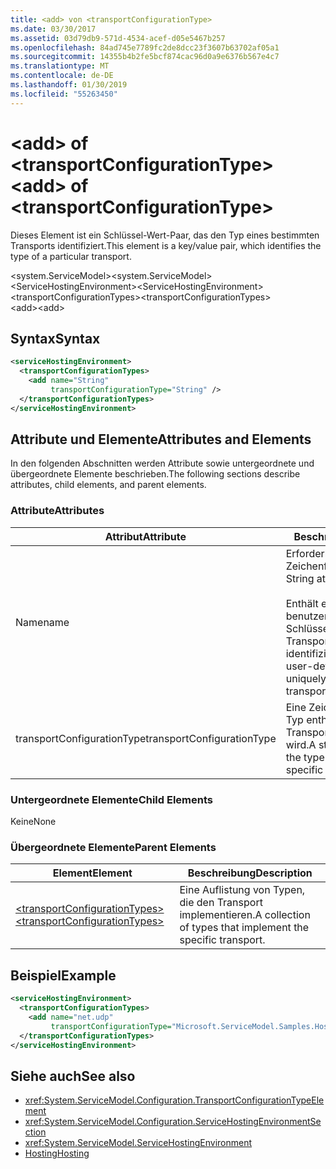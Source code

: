 ```yaml
---
title: <add> von <transportConfigurationType>
ms.date: 03/30/2017
ms.assetid: 03d79db9-571d-4534-acef-d05e5467b257
ms.openlocfilehash: 84ad745e7789fc2de8dcc23f3607b63702af05a1
ms.sourcegitcommit: 14355b4b2fe5bcf874cac96d0a9e6376b567e4c7
ms.translationtype: MT
ms.contentlocale: de-DE
ms.lasthandoff: 01/30/2019
ms.locfileid: "55263450"
---
```

# <a name="add-of-transportconfigurationtype"></a><span data-ttu-id="cf5f8-102">\<add> of \<transportConfigurationType></span><span class="sxs-lookup"><span data-stu-id="cf5f8-102">\<add> of \<transportConfigurationType></span></span>
<span data-ttu-id="cf5f8-103">Dieses Element ist ein Schlüssel-Wert-Paar, das den Typ eines bestimmten Transports identifiziert.</span><span class="sxs-lookup"><span data-stu-id="cf5f8-103">This element is a key/value pair, which identifies the type of a particular transport.</span></span>  
  
 <span data-ttu-id="cf5f8-104">\<system.ServiceModel></span><span class="sxs-lookup"><span data-stu-id="cf5f8-104">\<system.ServiceModel></span></span>  
<span data-ttu-id="cf5f8-105">\<ServiceHostingEnvironment></span><span class="sxs-lookup"><span data-stu-id="cf5f8-105">\<ServiceHostingEnvironment></span></span>  
<span data-ttu-id="cf5f8-106">\<transportConfigurationTypes></span><span class="sxs-lookup"><span data-stu-id="cf5f8-106">\<transportConfigurationTypes></span></span>  
<span data-ttu-id="cf5f8-107">\<add></span><span class="sxs-lookup"><span data-stu-id="cf5f8-107">\<add></span></span>  
  
## <a name="syntax"></a><span data-ttu-id="cf5f8-108">Syntax</span><span class="sxs-lookup"><span data-stu-id="cf5f8-108">Syntax</span></span>  
  
```xml  
<serviceHostingEnvironment>
  <transportConfigurationTypes>
    <add name="String"
         transportConfigurationType="String" />
  </transportConfigurationTypes>
</serviceHostingEnvironment>
```  
  
## <a name="attributes-and-elements"></a><span data-ttu-id="cf5f8-109">Attribute und Elemente</span><span class="sxs-lookup"><span data-stu-id="cf5f8-109">Attributes and Elements</span></span>  
 <span data-ttu-id="cf5f8-110">In den folgenden Abschnitten werden Attribute sowie untergeordnete und übergeordnete Elemente beschrieben.</span><span class="sxs-lookup"><span data-stu-id="cf5f8-110">The following sections describe attributes, child elements, and parent elements.</span></span>  
  
### <a name="attributes"></a><span data-ttu-id="cf5f8-111">Attribute</span><span class="sxs-lookup"><span data-stu-id="cf5f8-111">Attributes</span></span>  
  
|<span data-ttu-id="cf5f8-112">Attribut</span><span class="sxs-lookup"><span data-stu-id="cf5f8-112">Attribute</span></span>|<span data-ttu-id="cf5f8-113">Beschreibung</span><span class="sxs-lookup"><span data-stu-id="cf5f8-113">Description</span></span>|  
|---------------|-----------------|  
|<span data-ttu-id="cf5f8-114">Name</span><span class="sxs-lookup"><span data-stu-id="cf5f8-114">name</span></span>|<span data-ttu-id="cf5f8-115">Erforderliches Zeichenfolgeattribut.</span><span class="sxs-lookup"><span data-stu-id="cf5f8-115">Required String attribute.</span></span><br /><br /> <span data-ttu-id="cf5f8-116">Enthält einen benutzerdefinierten Schlüssel, mit dem der Transporttyp eindeutig identifiziert wird.</span><span class="sxs-lookup"><span data-stu-id="cf5f8-116">Contains a user-defined key that uniquely identifies the transport type.</span></span>|  
|<span data-ttu-id="cf5f8-117">transportConfigurationType</span><span class="sxs-lookup"><span data-stu-id="cf5f8-117">transportConfigurationType</span></span>|<span data-ttu-id="cf5f8-118">Eine Zeichenfolge, die den Typ enthält, mit dem der Transport implementiert wird.</span><span class="sxs-lookup"><span data-stu-id="cf5f8-118">A string that contains the type that implements the specific transport.</span></span>|  
  
### <a name="child-elements"></a><span data-ttu-id="cf5f8-119">Untergeordnete Elemente</span><span class="sxs-lookup"><span data-stu-id="cf5f8-119">Child Elements</span></span>  
 <span data-ttu-id="cf5f8-120">Keine</span><span class="sxs-lookup"><span data-stu-id="cf5f8-120">None</span></span>  
  
### <a name="parent-elements"></a><span data-ttu-id="cf5f8-121">Übergeordnete Elemente</span><span class="sxs-lookup"><span data-stu-id="cf5f8-121">Parent Elements</span></span>  
  
|<span data-ttu-id="cf5f8-122">Element</span><span class="sxs-lookup"><span data-stu-id="cf5f8-122">Element</span></span>|<span data-ttu-id="cf5f8-123">Beschreibung</span><span class="sxs-lookup"><span data-stu-id="cf5f8-123">Description</span></span>|  
|-------------|-----------------|  
|[<span data-ttu-id="cf5f8-124">\<transportConfigurationTypes></span><span class="sxs-lookup"><span data-stu-id="cf5f8-124">\<transportConfigurationTypes></span></span>](../../../../../docs/framework/configure-apps/file-schema/wcf/transportconfigurationtypes.md)|<span data-ttu-id="cf5f8-125">Eine Auflistung von Typen, die den Transport implementieren.</span><span class="sxs-lookup"><span data-stu-id="cf5f8-125">A collection of types that implement the specific transport.</span></span>|  
  
## <a name="example"></a><span data-ttu-id="cf5f8-126">Beispiel</span><span class="sxs-lookup"><span data-stu-id="cf5f8-126">Example</span></span>  
  
```xml  
<serviceHostingEnvironment>
  <transportConfigurationTypes>
    <add name="net.udp"
         transportConfigurationType="Microsoft.ServiceModel.Samples.Hosting.HostedUdpTransportConfiguration, UdpActivation, Version=1.0.0.0, Culture=neutral, PublicKeyToken=6fa904d2da1848d6" />
  </transportConfigurationTypes>
</serviceHostingEnvironment>
```  
  
## <a name="see-also"></a><span data-ttu-id="cf5f8-127">Siehe auch</span><span class="sxs-lookup"><span data-stu-id="cf5f8-127">See also</span></span>
- <xref:System.ServiceModel.Configuration.TransportConfigurationTypeElement>
- <xref:System.ServiceModel.Configuration.ServiceHostingEnvironmentSection>
- <xref:System.ServiceModel.ServiceHostingEnvironment>
- [<span data-ttu-id="cf5f8-128">Hosting</span><span class="sxs-lookup"><span data-stu-id="cf5f8-128">Hosting</span></span>](../../../../../docs/framework/wcf/feature-details/hosting.md)
